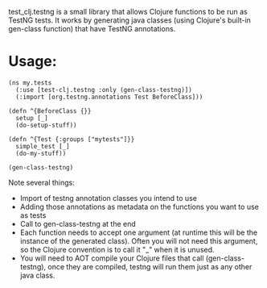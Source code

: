 test_clj.testng is a small library that allows Clojure functions to be run as TestNG tests.  It works by generating java classes (using Clojure's built-in gen-class function) that have TestNG annotations.

Usage:
======

    (ns my.tests
      (:use [test-clj.testng :only (gen-class-testng)])
      (:import [org.testng.annotations Test BeforeClass]))
 
    (defn ^{BeforeClass {}}
      setup [_]
      (do-setup-stuff))
   
    (defn ^{Test {:groups ["mytests"]}}
      simple_test [_]
      (do-my-stuff))

    (gen-class-testng)


Note several things:

* Import of testng annotation classes you intend to use
* Adding those annotations as metadata on the functions you want to use as tests
* Call to gen-class-testng at the end
* Each function needs to accept one argument (at runtime this will be the instance of the generated class).  Often you will not need this argument, so the Clojure convention is to call it "_" when it is unused.
* You will need to AOT compile your Clojure files that call (gen-class-testng), once they are compiled, testng will run them just as any other java class.
